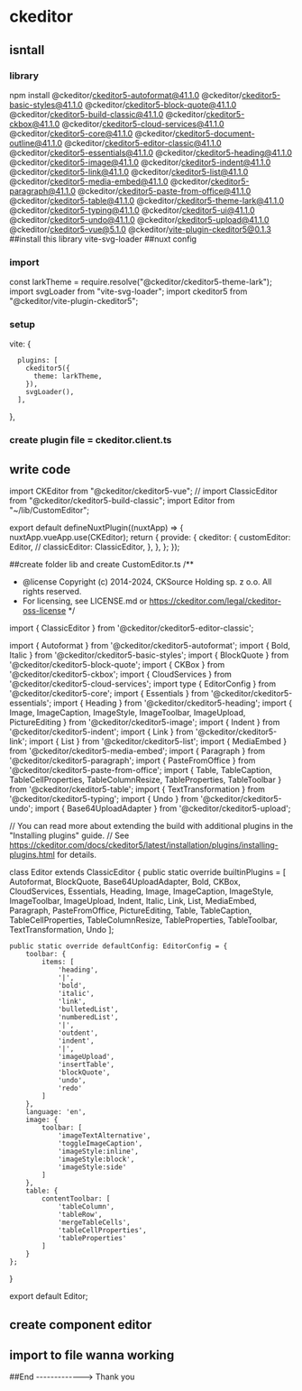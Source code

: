 # ckeditor
## isntall
### library 
npm install @ckeditor/ckeditor5-autoformat@41.1.0 @ckeditor/ckeditor5-basic-styles@41.1.0 @ckeditor/ckeditor5-block-quote@41.1.0 @ckeditor/ckeditor5-build-classic@41.1.0 @ckeditor/ckeditor5-ckbox@41.1.0 @ckeditor/ckeditor5-cloud-services@41.1.0 @ckeditor/ckeditor5-core@41.1.0 @ckeditor/ckeditor5-document-outline@41.1.0 @ckeditor/ckeditor5-editor-classic@41.1.0 @ckeditor/ckeditor5-essentials@41.1.0 @ckeditor/ckeditor5-heading@41.1.0 @ckeditor/ckeditor5-image@41.1.0 @ckeditor/ckeditor5-indent@41.1.0 @ckeditor/ckeditor5-link@41.1.0 @ckeditor/ckeditor5-list@41.1.0 @ckeditor/ckeditor5-media-embed@41.1.0 @ckeditor/ckeditor5-paragraph@41.1.0 @ckeditor/ckeditor5-paste-from-office@41.1.0 @ckeditor/ckeditor5-table@41.1.0 @ckeditor/ckeditor5-theme-lark@41.1.0 @ckeditor/ckeditor5-typing@41.1.0 @ckeditor/ckeditor5-ui@41.1.0 @ckeditor/ckeditor5-undo@41.1.0 @ckeditor/ckeditor5-upload@41.1.0 @ckeditor/ckeditor5-vue@5.1.0 @ckeditor/vite-plugin-ckeditor5@0.1.3
##install this library 
vite-svg-loader
##nuxt config 
### import 
const larkTheme = require.resolve("@ckeditor/ckeditor5-theme-lark");
import svgLoader from "vite-svg-loader";
import ckeditor5 from "@ckeditor/vite-plugin-ckeditor5";

### setup
vite: {
 
      plugins: [
        ckeditor5({
          theme: larkTheme,
        }),
        svgLoader(),
      ],
  },
### create plugin file = ckeditor.client.ts
## write code

import CKEditor from "@ckeditor/ckeditor5-vue";
// import ClassicEditor from "@ckeditor/ckeditor5-build-classic";
import Editor from "~/lib/CustomEditor";

export default defineNuxtPlugin((nuxtApp) => {
    nuxtApp.vueApp.use(CKEditor);
    return {
        provide: {
            ckeditor: {
                customEditor: Editor,
                // classicEditor: ClassicEditor,
            },
        },
    };
});

##create folder lib and create CustomEditor.ts 
/**
 * @license Copyright (c) 2014-2024, CKSource Holding sp. z o.o. All rights reserved.
 * For licensing, see LICENSE.md or https://ckeditor.com/legal/ckeditor-oss-license
 */

import { ClassicEditor } from '@ckeditor/ckeditor5-editor-classic';

import { Autoformat } from '@ckeditor/ckeditor5-autoformat';
import { Bold, Italic } from '@ckeditor/ckeditor5-basic-styles';
import { BlockQuote } from '@ckeditor/ckeditor5-block-quote';
import { CKBox } from '@ckeditor/ckeditor5-ckbox';
import { CloudServices } from '@ckeditor/ckeditor5-cloud-services';
import type { EditorConfig } from '@ckeditor/ckeditor5-core';
import { Essentials } from '@ckeditor/ckeditor5-essentials';
import { Heading } from '@ckeditor/ckeditor5-heading';
import {
    Image,
    ImageCaption,
    ImageStyle,
    ImageToolbar,
    ImageUpload,
    PictureEditing
} from '@ckeditor/ckeditor5-image';
import { Indent } from '@ckeditor/ckeditor5-indent';
import { Link } from '@ckeditor/ckeditor5-link';
import { List } from '@ckeditor/ckeditor5-list';
import { MediaEmbed } from '@ckeditor/ckeditor5-media-embed';
import { Paragraph } from '@ckeditor/ckeditor5-paragraph';
import { PasteFromOffice } from '@ckeditor/ckeditor5-paste-from-office';
import {
    Table,
    TableCaption,
    TableCellProperties,
    TableColumnResize,
    TableProperties,
    TableToolbar
} from '@ckeditor/ckeditor5-table';
import { TextTransformation } from '@ckeditor/ckeditor5-typing';
import { Undo } from '@ckeditor/ckeditor5-undo';
import { Base64UploadAdapter } from '@ckeditor/ckeditor5-upload';

// You can read more about extending the build with additional plugins in the "Installing plugins" guide.
// See https://ckeditor.com/docs/ckeditor5/latest/installation/plugins/installing-plugins.html for details.

class Editor extends ClassicEditor {
    public static override builtinPlugins = [
        Autoformat,
        BlockQuote,
        Base64UploadAdapter,
        Bold,
        CKBox,
        CloudServices,
        Essentials,
        Heading,
        Image,
        ImageCaption,
        ImageStyle,
        ImageToolbar,
        ImageUpload,
        Indent,
        Italic,
        Link,
        List,
        MediaEmbed,
        Paragraph,
        PasteFromOffice,
        PictureEditing,
        Table,
        TableCaption,
        TableCellProperties,
        TableColumnResize,
        TableProperties,
        TableToolbar,
        TextTransformation,
        Undo
    ];

    public static override defaultConfig: EditorConfig = {
        toolbar: {
            items: [
                'heading',
                '|',
                'bold',
                'italic',
                'link',
                'bulletedList',
                'numberedList',
                '|',
                'outdent',
                'indent',
                '|',
                'imageUpload',
                'insertTable',
                'blockQuote',
                'undo',
                'redo'
            ]
        },
        language: 'en',
        image: {
            toolbar: [
                'imageTextAlternative',
                'toggleImageCaption',
                'imageStyle:inline',
                'imageStyle:block',
                'imageStyle:side'
            ]
        },
        table: {
            contentToolbar: [
                'tableColumn',
                'tableRow',
                'mergeTableCells',
                'tableCellProperties',
                'tableProperties'
            ]
        }
    };
}

export default Editor;

## create component editor 
<template>
  <ckeditor :editor="editor" :value="value" @input="emitInput" />
</template>

<script setup>
defineProps({
  value: {
    type: String
  }
})
const emit = defineEmits(['input'])
const emitInput = (event) => {
  emit("input", event)
}
const { $ckeditor } = useNuxtApp()
const editor = $ckeditor.customEditor;

</script>

## import to file wanna working 
<template>
  <div>
    <h1 class="container mt-3 mb-3">Sample CKEditor with Nuxt.js</h1>
    <div class="container">
      <rich-editor :value="editorInput" @input="event => editorInput = event" />
    </div>
    <div class="container mt-3">
      <div class="row">
        <h2 class="col-md-12">Output</h2>
        <div>{{ editorInput }}</div>
      </div>
    </div>
    <div class="container mt-3">
      <div class="row">
        <h2 class="col-md-12">Preview</h2>
        <div v-html="editorInput"></div>
      </div>
    </div>
  </div>
</template>
<style>
/* page-with-editor.css */
body .ck-content .table table, body .ck-content .table td {
  border: dotted 1px #ddd;
}

/* page-with-editor-content.css */
body .ck-content .table table, body .ck-content .table td {
  border: none;
}
</style>
<script>

export default {
  data() {
    return {
      editorInput: ''
    }
  },
}
</script>


##End
-------------> Thank you
  
